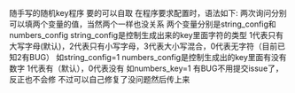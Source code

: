 随手写的随机key程序
要的可以自取
在程序要求配置时，语法如下:
两次询问分别可以填两个变量的值，当然两个一样也没关系
两个变量分别是string_config和numbers_config
string_config是控制生成出来的key里面字符的类型
1代表只有大写字母(默认)，2代表只有小写字母，3代表大小写混合，0代表无字符（目前已知2有BUG）
如string_config=1
numbers_config是控制生成出的key里面有没有数字
1代表有（默认），0代表没有
如numbers_key=1
有BUG不用提交issue了，反正也不会修
不过可以自己修复了没问题然后传上来
